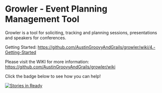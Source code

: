 Growler - Event Planning Management Tool
========================================

Growler is a tool for soliciting, tracking and planning sessions, presentations and speakers for conferences.

Getting Started: https://github.com/AustinGroovyAndGrails/growler/wiki/4.-Getting-Started

Please visit the WIKI for more information: https://github.com/AustinGroovyAndGrails/growler/wiki

Click the badge below to see how you can help!

[![Stories in Ready](https://badge.waffle.io/AustinGroovyAndGrails/growler.png?label=ready)](http://waffle.io/AustinGroovyAndGrails/growler)
